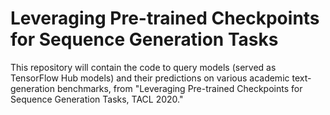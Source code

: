 # Leveraging Pre-trained Checkpoints for Sequence Generation Tasks

This repository will contain the code to query models (served as TensorFlow Hub
models) and their predictions on various academic text-generation benchmarks,
from "Leveraging Pre-trained Checkpoints for Sequence Generation Tasks, TACL
2020."

